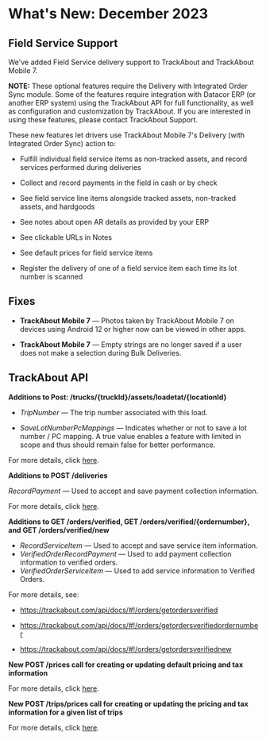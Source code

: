 # What's New: December 2023


## Field Service Support
We've added Field Service delivery support to TrackAbout and TrackAbout Mobile 7.

**NOTE:** These optional features require the Delivery with Integrated Order Sync module. Some of the features require integration with Datacor ERP (or another ERP system) using the TrackAbout API for full functionality, as well as configuration and customization by TrackAbout. If you are interested in using these features, please contact TrackAbout Support.

These new features let drivers use TrackAbout Mobile 7's Delivery (with Integrated Order Sync) action to:

* Fulfill individual field service items as non-tracked assets, and record services performed during deliveries
  
* Collect and record payments in the field in cash or by check
  
* See field service line items alongside tracked assets, non-tracked assets, and hardgoods
  
* See notes about open AR details as provided by your ERP
  
* See clickable URLs in Notes
  
* See default prices for field service items

* Register the delivery of one of a field service item each time its lot number is scanned
  


## Fixes

* **TrackAbout Mobile 7** — Photos taken by TrackAbout Mobile 7 on devices using Android 12 or higher now can be viewed in other apps.
  
* **TrackAbout Mobile 7** — Empty strings are no longer saved if a user does not make a selection during Bulk Deliveries.
  



## TrackAbout API
**Additions to Post: /trucks/{truckId}/assets/loadetat/{locationId}**

* *TripNumber* — The trip number associated with this load.

* *SaveLotNumberPcMappings* — Indicates whether or not to save a lot number / PC mapping. A true value enables a feature with limited in scope and thus should remain false for better performance.

For more details, click [here](https://trackabout.com/api/docs/#!/trucks/posttruckstrucktidassetsloadedatlocationtid).

**Additions to POST /deliveries**

*RecordPayment* — Used to accept and save payment collection information.

For more details, click [here](https://trackabout.com/api/docs/#!/deliveries/postdeliveries).

**Additions to GET /orders/verified, GET /orders/verified/{ordernumber}, and GET /orders/verified/new**

* *RecordServiceItem* —  Used to accept and save service item information.
* *VerifiedOrderRecordPayment* — Used to add payment collection information to verified orders.
* *VerifiedOrderServiceItem* — Used to add service information to Verified Orders.

For more details, see:

* <https://trackabout.com/api/docs/#!/orders/getordersverified>
  
* <https://trackabout.com/api/docs/#!/orders/getordersverifiedordernumber>

* <https://trackabout.com/api/docs/#!/orders/getordersverifiednew>

**New POST /prices call for creating or updating default pricing and tax information**

For more details, click [here](https://trackabout.com/api/docs/#!/prices/postprices).

**New POST /trips/prices call for creating or updating the pricing and tax information for a given list of trips**

For more details, click [here](https://trackabout.com/api/docs/#!/trips/posttripsprices).
